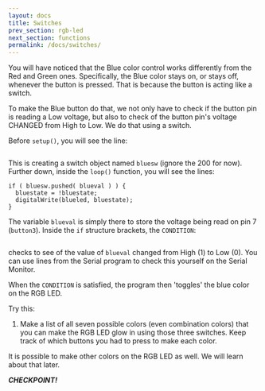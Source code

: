 ```yaml
---
layout: docs
title: Switches
prev_section: rgb-led
next_section: functions
permalink: /docs/switches/
---
```


You will have noticed that the Blue color control works differently
from the Red and Green ones. Specifically, the Blue color stays on, or stays off, whenever the button is pressed. That is because the button is acting like a switch.

To make the Blue button do that, we not only have to check if the
button pin is reading a Low voltage, but also to check of the button
pin's voltage CHANGED from High to Low. We do that using a switch.

Before ```setup()```, you will see the line:

```Pb_switch bluesw(200);
```

This is creating a switch object named ```bluesw``` (ignore the 200 for now). Further down, inside the ```loop()``` function, you will see the lines:

```blueval = digitalRead(button3);
if ( bluesw.pushed( blueval ) ) {  
  bluestate = !bluestate;
  digitalWrite(blueled, bluestate);
}
```

The variable ```blueval``` is simply there to store the voltage being read on pin 7 (```button3```). Inside the ```if``` structure brackets, the ```CONDITION```:

```bluesw.pushed( blueval )
```

checks to see of the value of ```blueval``` changed from High (1) to Low (0). You can use lines from the Serial program to check this yourself on the Serial Monitor.

When the ```CONDITION``` is satisfied, the program then 'toggles' the
blue color on the RGB LED.

Try this:

1. Make a list of all seven possible colors (even combination colors)
that you can make the RGB LED glow in using those three switches. Keep track of which buttons you had to press to make each color.

It is possible to make other colors on the RGB LED as well. We will
learn about that later.

**_CHECKPOINT!_**

